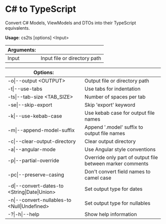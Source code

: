 # C# to TypeScript

Convert C# Models, ViewModels and DTOs into their TypeScript equivalents.

**Usage**: cs2ts \[options\] \<Input\>

| Arguments:                                         |                                                           |
|----------------------------------------------------|-----------------------------------------------------------|
| Input                                              | Input file or directory path                              |

| Options:                                           |                                                           |
|----------------------------------------------------|-----------------------------------------------------------|
| -o\|--output \<OUTPUT\>                            | Output file or directory path                             |
| -t\|--use-tabs                                     | Use tabs for indentation                                  |
| -ts\|--tab-size \<TAB_SIZE\>                       | Number of spaces per tab                                  |
| -se\|--skip-export                                 | Skip 'export' keyword                                     |
| -k\|--use-kebab-case                               | Use kebab case for output file names                      |
| -m\|--append-model-suffix                          | Append '.model' suffix to output file names               |
| -c\|--clear-output-directory                       | Clear output directory                                    |
| -a\|--angular-mode                                 | Use Angular style conventions                             |
| -p\|--partial-override                             | Override only part of output file between marker comments |
| -pc\|--preserve-casing                             | Don't convert field names to camel case                   |
| -d\|--convert-dates-to \<String\|Date\|Union\>     | Set output type for dates                                 |
| -n\|--convert-nullables-to \<Null\|Undefined\>     | Set output type for nullables                             |
| -?\|-h\|--help                                     | Show help information                                     |